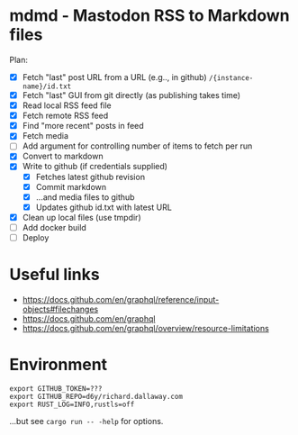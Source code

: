 # mdmd - Mastodon RSS to Markdown files

Plan:

- [x] Fetch "last" post URL from a URL (e.g.., in github) `/{instance-name}/id.txt`
- [x] Fetch "last" GUI from git directly (as publishing takes time)
- [x] Read local RSS feed file
- [x] Fetch remote RSS feed
- [x] Find "more recent" posts in feed
- [x] Fetch media
- [ ] Add argument for controlling number of items to fetch per run
- [x] Convert to markdown
- [x] Write to github (if credentials supplied)
   - [x] Fetches latest github revision
   - [x] Commit markdown 
   - [x] ...and media files to github
   - [x] Updates github id.txt with latest URL
- [x] Clean up local files (use tmpdir)
- [ ] Add docker build
- [ ] Deploy

# Useful links

- https://docs.github.com/en/graphql/reference/input-objects#filechanges
- https://docs.github.com/en/graphql
- https://docs.github.com/en/graphql/overview/resource-limitations

# Environment

```
export GITHUB_TOKEN=???
export GITHUB_REPO=d6y/richard.dallaway.com
export RUST_LOG=INFO,rustls=off
```

...but see `cargo run -- -help` for options.

